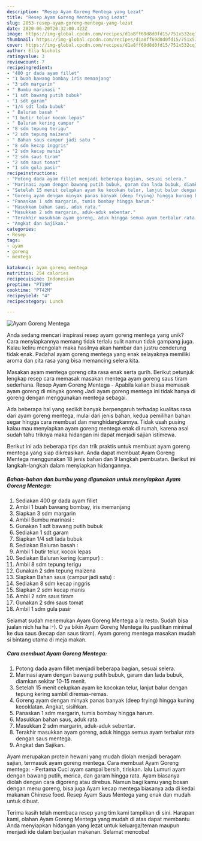 ```yaml
---
description: "Resep Ayam Goreng Mentega yang Lezat"
title: "Resep Ayam Goreng Mentega yang Lezat"
slug: 2053-resep-ayam-goreng-mentega-yang-lezat
date: 2020-06-20T20:32:00.422Z
image: https://img-global.cpcdn.com/recipes/d1a8ff69d8d0fd15/751x532cq70/ayam-goreng-mentega-foto-resep-utama.jpg
thumbnail: https://img-global.cpcdn.com/recipes/d1a8ff69d8d0fd15/751x532cq70/ayam-goreng-mentega-foto-resep-utama.jpg
cover: https://img-global.cpcdn.com/recipes/d1a8ff69d8d0fd15/751x532cq70/ayam-goreng-mentega-foto-resep-utama.jpg
author: Ella Nichols
ratingvalue: 3
reviewcount: 7
recipeingredient:
- "400 gr dada ayam fillet"
- "1 buah bawang bombay iris memanjang"
- "3 sdm margarin"
- " Bumbu marinasi "
- "1 sdt bawang putih bubuk"
- "1 sdt garam"
- "1/4 sdt lada bubuk"
- " Baluran basah "
- "1 butir telur kocok lepas"
- " Baluran kering campur "
- "8 sdm tepung terigu"
- "2 sdm tepung maizena"
- " Bahan saus campur jadi satu "
- "8 sdm kecap inggris"
- "2 sdm kecap manis"
- "2 sdm saus tiram"
- "2 sdm saus tomat"
- "1 sdm gula pasir"
recipeinstructions:
- "Potong dada ayam fillet menjadi beberapa bagian, sesuai selera."
- "Marinasi ayam dengan bawang putih bubuk, garam dan lada bubuk, diamkan sekitar 10-15 menit."
- "Setelah 15 menit celupkan ayam ke kocokan telur, lanjut balur dengan tepung kering sambil diremas-remas."
- "Goreng ayam dengan minyak panas banyak (deep frying) hingga kuning kecoklatan. Angkat, sisihkan."
- "Panaskan 1 sdm margarin, tumis bombay hingga harum."
- "Masukkan bahan saus, aduk rata."
- "Masukkan 2 sdm margarin, aduk-aduk sebentar."
- "Terakhir masukkan ayam goreng, aduk hingga semua ayam terbalur rata dengan saus mentega."
- "Angkat dan Sajikan."
categories:
- Resep
tags:
- ayam
- goreng
- mentega

katakunci: ayam goreng mentega 
nutrition: 254 calories
recipecuisine: Indonesian
preptime: "PT19M"
cooktime: "PT42M"
recipeyield: "4"
recipecategory: Lunch

---
```



![Ayam Goreng Mentega](https://img-global.cpcdn.com/recipes/d1a8ff69d8d0fd15/751x532cq70/ayam-goreng-mentega-foto-resep-utama.jpg)

Anda sedang mencari inspirasi resep ayam goreng mentega yang unik? Cara menyiapkannya memang tidak terlalu sulit namun tidak gampang juga. Kalau keliru mengolah maka hasilnya akan hambar dan justru cenderung tidak enak. Padahal ayam goreng mentega yang enak selayaknya memiliki aroma dan cita rasa yang bisa memancing selera kita.

Masakan ayam mentega goreng cita rasa enak serta gurih. Berikut petunjuk lengkap resep cara memasak masakan mentega ayam goreng saus tiram sederhana. Resep Ayam Goreng Mentega - Apabila kalian biasa memasak ayam goreng di minyak goreng Jadi ayam goreng mentega ini tidak hanya di goreng dengan menggunakan mentega sebagai.

Ada beberapa hal yang sedikit banyak berpengaruh terhadap kualitas rasa dari ayam goreng mentega, mulai dari jenis bahan, kedua pemilihan bahan segar hingga cara membuat dan menghidangkannya. Tidak usah pusing kalau mau menyiapkan ayam goreng mentega enak di rumah, karena asal sudah tahu triknya maka hidangan ini dapat menjadi sajian istimewa.


Berikut ini ada beberapa tips dan trik praktis untuk membuat ayam goreng mentega yang siap dikreasikan. Anda dapat membuat Ayam Goreng Mentega menggunakan 18 jenis bahan dan 9 langkah pembuatan. Berikut ini langkah-langkah dalam menyiapkan hidangannya.

<!--inarticleads1-->

##### Bahan-bahan dan bumbu yang digunakan untuk menyiapkan Ayam Goreng Mentega:

1. Sediakan 400 gr dada ayam fillet
1. Ambil 1 buah bawang bombay, iris memanjang
1. Siapkan 3 sdm margarin
1. Ambil  Bumbu marinasi :
1. Gunakan 1 sdt bawang putih bubuk
1. Sediakan 1 sdt garam
1. Siapkan 1/4 sdt lada bubuk
1. Sediakan  Baluran basah :
1. Ambil 1 butir telur, kocok lepas
1. Sediakan  Baluran kering (campur) :
1. Ambil 8 sdm tepung terigu
1. Gunakan 2 sdm tepung maizena
1. Siapkan  Bahan saus (campur jadi satu) :
1. Sediakan 8 sdm kecap inggris
1. Siapkan 2 sdm kecap manis
1. Ambil 2 sdm saus tiram
1. Gunakan 2 sdm saus tomat
1. Ambil 1 sdm gula pasir


Selamat sudah menemukan Ayam Goreng Mentega a la resto. Sudah bisa jualan nich ha ha :-). O ya bikin Ayam Goreng Mentega itu pastikan minimal ke dua saus (kecap dan saus tiram). Ayam goreng mentega masakan mudah si bintang utama di meja makan. 

<!--inarticleads2-->

##### Cara membuat Ayam Goreng Mentega:

1. Potong dada ayam fillet menjadi beberapa bagian, sesuai selera.
1. Marinasi ayam dengan bawang putih bubuk, garam dan lada bubuk, diamkan sekitar 10-15 menit.
1. Setelah 15 menit celupkan ayam ke kocokan telur, lanjut balur dengan tepung kering sambil diremas-remas.
1. Goreng ayam dengan minyak panas banyak (deep frying) hingga kuning kecoklatan. Angkat, sisihkan.
1. Panaskan 1 sdm margarin, tumis bombay hingga harum.
1. Masukkan bahan saus, aduk rata.
1. Masukkan 2 sdm margarin, aduk-aduk sebentar.
1. Terakhir masukkan ayam goreng, aduk hingga semua ayam terbalur rata dengan saus mentega.
1. Angkat dan Sajikan.


Ayam merupakan protein hewani yang mudah diolah menjadi beragam sajian, termasuk ayam goreng mentega. Cara membuat Ayam Goreng mentega: - Pertama Cuci ayam sampai bersih, tiriskan. lalu Lumuri ayam dengan bawang putih, merica, dan garam hingga rata. Ayam biasanya diolah dengan cara digoreng atau direbus. Namun bagi kamu yang bosan dengan menu goreng, bisa juga Ayam kecap mentega biasanya ada di kedai makanan Chinese food. Resep Ayam Saus Mentega yang enak dan mudah untuk dibuat. 

Terima kasih telah membaca resep yang tim kami tampilkan di sini. Harapan kami, olahan Ayam Goreng Mentega yang mudah di atas dapat membantu Anda menyiapkan hidangan yang lezat untuk keluarga/teman maupun menjadi ide dalam berjualan makanan. Selamat mencoba!
